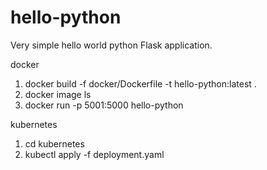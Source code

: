# hello-python
Very simple hello world python Flask application.


docker
1. docker build -f docker/Dockerfile -t hello-python:latest .
1. docker image ls
1. docker run -p 5001:5000 hello-python


kubernetes
1. cd kubernetes
1. kubectl apply -f deployment.yaml
